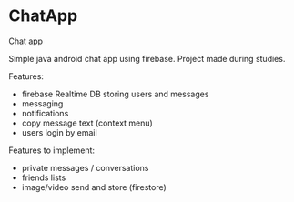 # ChatApp
Chat app

Simple java android chat app using firebase. Project made during studies.

Features:
  - firebase Realtime DB storing users and messages
  - messaging
  - notifications
  - copy message text (context menu)
  - users login by email

Features to implement:
  - private messages / conversations
  - friends lists
  - image/video send and store (firestore)

